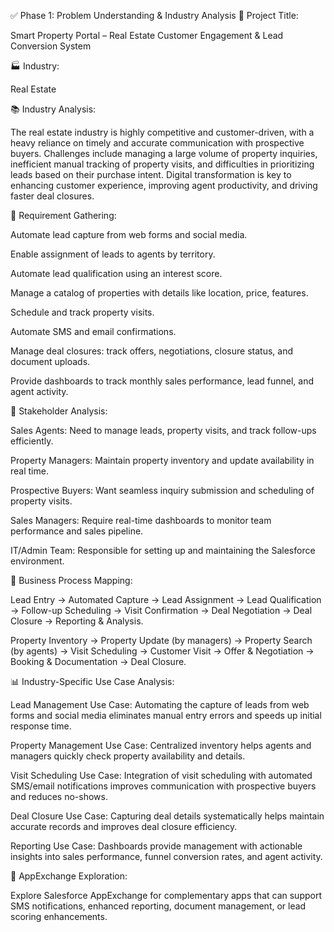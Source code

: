✅ Phase 1: Problem Understanding & Industry Analysis
🧱 Project Title:

Smart Property Portal – Real Estate Customer Engagement & Lead Conversion System

🏭 Industry:

Real Estate

📚 Industry Analysis:

The real estate industry is highly competitive and customer-driven, with a heavy reliance on timely and accurate communication with prospective buyers. Challenges include managing a large volume of property inquiries, inefficient manual tracking of property visits, and difficulties in prioritizing leads based on their purchase intent. Digital transformation is key to enhancing customer experience, improving agent productivity, and driving faster deal closures.

📝 Requirement Gathering:

Automate lead capture from web forms and social media.

Enable assignment of leads to agents by territory.

Automate lead qualification using an interest score.

Manage a catalog of properties with details like location, price, features.

Schedule and track property visits.

Automate SMS and email confirmations.

Manage deal closures: track offers, negotiations, closure status, and document uploads.

Provide dashboards to track monthly sales performance, lead funnel, and agent activity.

👥 Stakeholder Analysis:

Sales Agents: Need to manage leads, property visits, and track follow-ups efficiently.

Property Managers: Maintain property inventory and update availability in real time.

Prospective Buyers: Want seamless inquiry submission and scheduling of property visits.

Sales Managers: Require real-time dashboards to monitor team performance and sales pipeline.

IT/Admin Team: Responsible for setting up and maintaining the Salesforce environment.

🔧 Business Process Mapping:

Lead Entry → Automated Capture → Lead Assignment → Lead Qualification → Follow-up Scheduling → Visit Confirmation → Deal Negotiation → Deal Closure → Reporting & Analysis.

Property Inventory → Property Update (by managers) → Property Search (by agents) → Visit Scheduling → Customer Visit → Offer & Negotiation → Booking & Documentation → Deal Closure.

📊 Industry-Specific Use Case Analysis:

Lead Management Use Case: Automating the capture of leads from web forms and social media eliminates manual entry errors and speeds up initial response time.

Property Management Use Case: Centralized inventory helps agents and managers quickly check property availability and details.

Visit Scheduling Use Case: Integration of visit scheduling with automated SMS/email notifications improves communication with prospective buyers and reduces no-shows.

Deal Closure Use Case: Capturing deal details systematically helps maintain accurate records and improves deal closure efficiency.

Reporting Use Case: Dashboards provide management with actionable insights into sales performance, funnel conversion rates, and agent activity.

🔎 AppExchange Exploration:

Explore Salesforce AppExchange for complementary apps that can support SMS notifications, enhanced reporting, document management, or lead scoring enhancements.
